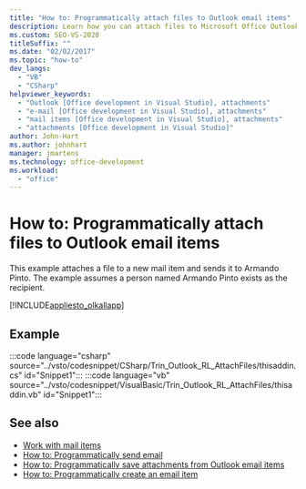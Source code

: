 ```yaml
---
title: "How to: Programmatically attach files to Outlook email items"
description: Learn how you can attach files to Microsoft Office Outlook items. This example attaches a file to a new mail item and sends it to Armando Pinto.
ms.custom: SEO-VS-2020
titleSuffix: ""
ms.date: "02/02/2017"
ms.topic: "how-to"
dev_langs:
  - "VB"
  - "CSharp"
helpviewer_keywords:
  - "Outlook [Office development in Visual Studio], attachments"
  - "e-mail [Office development in Visual Studio], attachments"
  - "mail items [Office development in Visual Studio], attachments"
  - "attachments [Office development in Visual Studio]"
author: John-Hart
ms.author: johnhart
manager: jmartens
ms.technology: office-development
ms.workload:
  - "office"
---
```

# How to: Programmatically attach files to Outlook email items
  This example attaches a file to a new mail item and sends it to Armando Pinto. The example assumes a person named Armando Pinto exists as the recipient.

 [!INCLUDE[appliesto_olkallapp](../vsto/includes/appliesto-olkallapp-md.md)]

## Example
 :::code language="csharp" source="../vsto/codesnippet/CSharp/Trin_Outlook_RL_AttachFiles/thisaddin.cs" id="Snippet1":::
 :::code language="vb" source="../vsto/codesnippet/VisualBasic/Trin_Outlook_RL_AttachFiles/thisaddin.vb" id="Snippet1":::

## See also
- [Work with mail items](../vsto/working-with-mail-items.md)
- [How to: Programmatically send email](../vsto/how-to-programmatically-send-e-mail-programmatically.md)
- [How to: Programmatically save attachments from Outlook email items](../vsto/how-to-programmatically-save-attachments-from-outlook-e-mail-items.md)
- [How to: Programmatically create an email item](../vsto/how-to-programmatically-create-an-e-mail-item.md)
